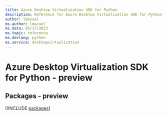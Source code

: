 ```yaml
---
title: Azure Desktop Virtualization SDK for Python
description: Reference for Azure Desktop Virtualization SDK for Python
author: lmazuel
ms.author: lmazuel
ms.data: 05/17/2023
ms.topic: reference
ms.devlang: python
ms.service: desktopvirtualization
---
```

# Azure Desktop Virtualization SDK for Python - preview
## Packages - preview
[!INCLUDE [packages](desktop-virtualization-index.md)]
